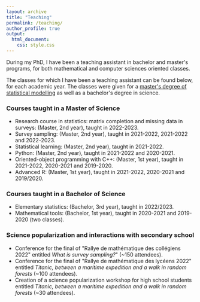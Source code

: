 ```yaml
---
layout: archive
title: "Teaching"
permalink: /teaching/
author_profile: true
output:
  html_document:
    css: style.css
---
```


During my PhD, I have been a teaching assistant in bachelor and master's programs, for both mathematical and computer sciences oriented classes.

The classes for which I have been a teaching assistant can be found below, for each academic year. The classes were given for a [master's degree of statistical modelling](https://lmb.univ-fcomte.fr/Master-Mathematiques-Appliquees) as well as a bachelor's degree in science.

### Courses taught in a Master of Science

- </ins>Research course in statistics: matrix completion and missing data in surveys</ins>: (Master, 2nd year), taught in 2022-2023. 
- </ins>Survey sampling</ins>: (Master, 2nd year), taught in 2021-2022, 2021-2022 and 2022-2023. 
- </ins>Statistical learning</ins>: (Master, 2nd year), taught in 2021-2022.
- </ins>Python</ins>: (Master, 2nd year), taught in 2021-2022 and 2020-2021.
- </ins>Oriented-object programming with C++</ins>: (Master, 1st year), taught in 2021-2022, 2020-2021 and 2019-2020.
- </ins>Advanced R</ins>: (Master, 1st year), taught in 2021-2022, 2020-2021 and 2019/2020.

### Courses taught in a Bachelor of Science

- </ins>Elementary statistics</ins>: (Bachelor, 3rd year), taught in 2022/2023.
- </ins>Mathematical tools</ins>: (Bachelor, 1st year), taught in 2020-2021 and 2019-2020 (two classes).


### Science popularization and interactions with secondary school
- Conference for the final of "Rallye de mathématique des collégiens 2022" entitled *What is survey sampling?*" (~150 attendees).
- Conference for the final of "Rallye de mathématique des lycéens 2022" entitled *Titanic, between a maritime expedition and a walk in random forests* (~100 attendees).
- Creation of a science popularization workshop for high school students entitled *Titanic, between a maritime expedition and a walk in random forests* (~30 attendees).
